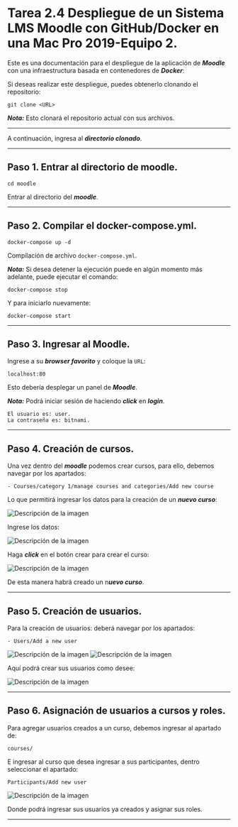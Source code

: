 # Tarea 2.4 Despliegue de un Sistema LMS Moodle con GitHub/Docker en una Mac Pro 2019-Equipo 2.

Este es una documentación para el despliegue de la aplicación de ***Moodle*** con una infraestructura basada en contenedores de ***Docker***:

Si deseas realizar este despliegue, puedes obtenerlo clonando el repositorio:

~~~
git clone <URL>
~~~

***Nota:*** Esto clonará el repositorio actual con sus archivos.

---

A continuación, ingresa al ***directorio clonado***.

---
## Paso 1. Entrar al directorio de moodle.

~~~
cd moodle
~~~

Entrar al directorio del ***moodle***.

---
## Paso 2. Compilar el docker-compose.yml.

~~~
docker-compose up -d
~~~

Compilación de archivo `docker-compose.yml`.

***Nota:*** Si desea detener la ejecución puede en algún momento más adelante, puede ejecutar el comando:

~~~
docker-compose stop
~~~

Y para iniciarlo nuevamente:

~~~
docker-compose start
~~~

---
## Paso 3. Ingresar al Moodle.

Ingrese a su ***browser favorito*** y coloque la `URL`:

~~~
localhost:80
~~~

Esto debería desplegar un panel de ***Moodle***.

***Nota:*** Podrá iniciar sesión de haciendo ***click*** en ***login***.

	El usuario es: user.
	La contraseña es: bitnami.

---
## Paso 4. Creación de cursos.

Una vez dentro del ***moodle*** podemos crear cursos, para ello, debemos navegar por los apartados:

	- Courses/category 1/manage courses and categories/Add new course

Lo que permitirá ingresar los datos para la creación de un ***nuevo curso***:

![Descripción de la imagen](./imgs/new-course.png)

Ingrese los datos:

![Descripción de la imagen](./imgs/new-course-2.png)

Haga ***click*** en el botón crear para crear el curso:

![Descripción de la imagen](./imgs/new-course-3.png)

De esta manera habrá creado un n***uevo curso***.

---
## Paso 5. Creación de usuarios.

Para la creación de usuarios: deberá navegar por los apartados:

	- Users/Add a new user

![Descripción de la imagen](./imgs/new-users.png)
![Descripción de la imagen](./imgs/new-users-2.png)

Aquí podrá crear sus usuarios como desee:

![Descripción de la imagen](./imgs/new-users-3.png)

---
## Paso 6. Asignación de usuarios a cursos y roles.

Para agregar usuarios creados a un curso, debemos ingresar al apartado de:

	courses/

E ingresar al curso que desea ingresar a sus participantes, dentro seleccionar el apartado:

	Participants/Add new user

![Descripción de la imagen](./imgs/add-user-courses.png)

Donde podrá ingresar sus usuarios ya creados y asignar sus roles.

---

